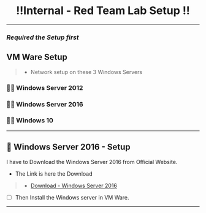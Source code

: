 <h1 align="center">‼️Internal - Red Team Lab Setup ‼️</h1>

---
### *Required the Setup first*
## VM Ware Setup
> - Network setup on these 3 Windows Servers
### 👨‍💻 Windows Server 2012
### 👨‍💻 Windows Server 2016
### 👨‍💻 Windows 10
---
## 🚀 Windows Server 2016 - Setup
I have to Download the Windows Server 2016 from Official Website.

- The Link is here the Download
> - [ Download - Windows Server 2016 ](https://www.microsoft.com/en-us/evalcenter/download-windows-server-2016)

- [ ] Then Install the Windows server in VM Ware.

---

